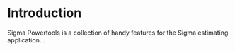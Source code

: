 # Introduction 
Sigma Powertools is a collection of handy features for the Sigma estimating application...


